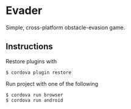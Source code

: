 # Evader
Simple, cross-platform obstacle-evasion game.

## Instructions
Restore plugins with
```
$ cordova plugin restore
```

Run project with one of the following
```
$ cordova run browser
$ cordova run android
```
